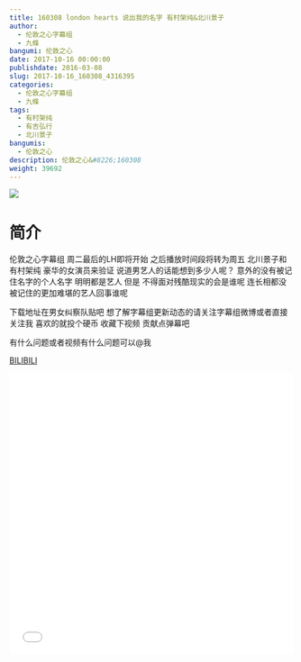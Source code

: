 ```yaml
---
title: 160308 london hearts 说出我的名字 有村架纯&北川景子
author: 
  - 伦敦之心字幕组
  - 九條
bangumi: 伦敦之心
date: 2017-10-16 00:00:00
publishdate: 2016-03-08
slug: 2017-10-16_160308_4316395
categories: 
  - 伦敦之心字幕组
  - 九條
tags: 
  - 有村架纯
  - 有吉弘行
  - 北川景子
bangumis: 
  - 伦敦之心
description: 伦敦之心&#8226;160308
weight: 39692
---
```


![](https://i.imgur.com/udKfQfK.jpg)

# 简介  
伦敦之心字幕组 周二最后的LH即将开始 之后播放时间段将转为周五 北川景子和有村架纯 豪华的女演员来验证 说道男艺人的话能想到多少人呢？ 意外的没有被记住名字的个人名字 明明都是艺人 但是 不得面对残酷现实的会是谁呢 连长相都没被记住的更加难堪的艺人回事谁呢 


下载地址在男女纠察队贴吧 想了解字幕组更新动态的请关注字幕组微博或者直接关注我 喜欢的就投个硬币 收藏下视频 贡献点弹幕吧


有什么问题或者视频有什么问题可以@我

  [BILIBILI](https://www.bilibili.com/video/av4316395/)


<div class="vcontainer">  <iframe class='video' src="//www.bilibili.com/html/html5player.html?cid=6983127&aid=4316395" width="100%" height="500" frameborder="0" allowfullscreen="allowfullscreen"></iframe></div>
